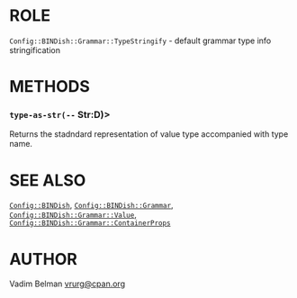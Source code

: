 ROLE
====



`Config::BINDish::Grammar::TypeStringify` - default grammar type info stringification

METHODS
=======



### `type-as-str(--` Str:D)>

Returns the stadndard representation of value type accompanied with type name.

SEE ALSO
========

[`Config::BINDish`](https://github.com/vrurg/raku-Config-BINDish/blob/v0.0.1/docs/md/Config/BINDish.md), [`Config::BINDish::Grammar`](https://github.com/vrurg/raku-Config-BINDish/blob/v0.0.1/docs/md/Config/BINDish/Grammar.md), [`Config::BINDish::Grammar::Value`](https://github.com/vrurg/raku-Config-BINDish/blob/v0.0.1/docs/md/Config/BINDish/Grammar/Value.md), [`Config::BINDish::Grammar::ContainerProps`](https://github.com/vrurg/raku-Config-BINDish/blob/v0.0.1/docs/md/Config/BINDish/Grammar/ContainerProps.md)

AUTHOR
======

Vadim Belman <vrurg@cpan.org>


